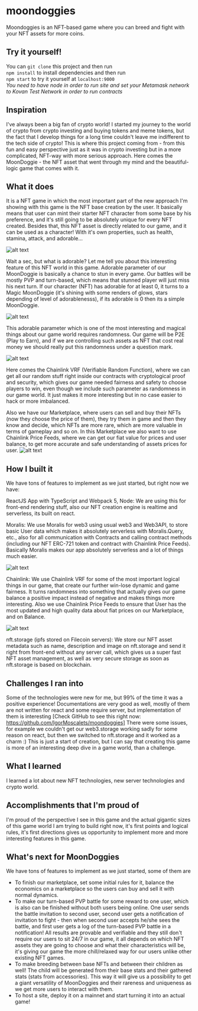 # moondoggies
Moondoggies is an NFT-based game where you can breed and fight with your NFT assets for more coins.

## Try it yourself!

You can <code>git clone</code> this project and then run <br>
<code>npm install</code> to install dependencies and then run <br>
<code>npm start</code> to try it yourself at <code>localhost:9000</code><br>
<i>You need to have node in order to run site and set your Metamask network to Kovan Test Network in order to run contracts</i>

## Inspiration
I've always been a big fan of crypto world! I started my journey to the world of crypto from crypto investing and buying tokens and meme tokens, but the fact that I develop things for a long time couldn't leave me indifferent to the tech side of crypto! This is where this project coming from - from this fun and easy perspective just as it was in crypto investing but in a more complicated, NFT-way with more serious approach. Here comes the MoonDoggie - the NFT asset that went through my mind and the beautiful-logic game that comes with it.
## What it does
It is a NFT game in which the most important part of the new approach I'm showing with this game is the NFT base creation by the user. It basically means that user can mint their starter NFT character from some base by his preference, and it's still going to be absolutely unique for every NFT created. Besides that, this NFT asset is directly related to our game, and it can be used as a character! With it's own properties, such as health, stamina, attack, and adorable...

![alt text](https://github.com/IgorMoscalets/MoonDoggies/blob/main/src/moondoggies-screenshots/moondoggies-3-createdoggies-base.png?raw=true)

Wait a sec, but what is adorable? Let me tell you about this interesting feature of this NFT world in this game. 
Adorable parameter of our MoonDoggie is basically a chance to stun in every game. Our battles will be mostly PVP and turn-based, which means that stunned player will just miss his next turn. If our character (NFT) has adorable for at least 0, it turns to a Magic MoonDoggie (it's shining with some renders of glows, stars depending of level of adorablenesss), if its adorable is 0 then its a simple MoonDoggie.

![alt text](https://github.com/IgorMoscalets/MoonDoggies/blob/main/src/moondoggies-screenshots/moondoggies-4-createdoggies-wow.png?raw=true)

This adorable parameter which is one of the most interesting and magical things about our game world requires randomness. Our game will be P2E (Play to Earn), and if we are controlling such assets as NFT that cost real money we should really put this randomness under a question mark. 

![alt text](https://github.com/IgorMoscalets/MoonDoggies/blob/main/src/moondoggies-screenshots/moondoggies-1-home.png?raw=true)



Here comes the Chainlink VRF (Verifiable Random Function), where we can get all our random stuff right inside our contracts with cryptological proof and security, which gives our game needed fairness and safety to choose players to win, even though we include such parameter as randomness in our game world. It just makes it more interesting but in no case easier to hack or more imbalanced. 

Also we have our Marketplace, where users can sell and buy their NFTs (now they choose the price of them), they try them in game and then they know and decide, which NFTs are more rare, which are more valuable in terms of gameplay and so on. In this Marketplace we also want to use Chainlink Price Feeds, where we can get our fiat value for prices and user balance, to get more accurate and safe understanding of assets prices for user.
![alt text](https://github.com/IgorMoscalets/MoonDoggies/blob/main/src/moondoggies-screenshots/moondoggies-2-marketplace.png?raw=true)


## How I built it

We have tons of features to implement as we just started, but right now we have:

ReactJS App with TypeScript and Webpack 5, Node:
We are using this for front-end rendering stuff, also our NFT creation engine is realtime and serverless, its built on react.

Moralis:
We use Moralis for web3 using usual web3 and Web3API, to store basic User data which makes it absolutely serverless with Moralis.Query, etc., also for all communication with Contracts and calling contract methods (including our NFT ERC-721 token and contract with Chainlink Price Feeds). Basically Moralis makes our app absolutely serverless and a lot of things much easier.

![alt text](https://github.com/IgorMoscalets/MoonDoggies/blob/main/src/moondoggies-screenshots/moondoggies-5-mydoggies.png?raw=true)

Chainlink:
We use Chainlink VRF for some of the most important logical things in our game, that create our further win-lose dynamic and game fairness. It turns randomness into something that actually gives our game balance a positive impact instead of negative and makes things more interesting.
Also we use Chainlink Price Feeds to ensure that User has the most updated and high quality data about fiat prices on our Marketplace, and on Balance.

![alt text](https://github.com/IgorMoscalets/MoonDoggies/blob/main/src/moondoggies-screenshots/moondoggies-6-balance.png?raw=true)

nft.storage (ipfs stored on Filecoin servers):
We store our NFT asset metadata such as name, description and image on nft.storage and send it right from front-end without any server call, which gives us a super fast NFT asset management, as well as very secure storage as soon as nft.storage is based on blockchain.


## Challenges I ran into
Some of the technologies were new for me, but 99% of the time it was a positive experience! Documentations are very good as well, mostly of them are not written for react and some require server, but implementation of them is interesting [Check GitHub to see this right now: https://github.com/IgorMoscalets/moondoggies]
There were some issues, for example we couldn't get our web3.storage working sadly for some reason on react, but then we switched to nft.storage and it worked as a charm :) This is just a start of creation, but I can say that creating this game is more of an interesting deep dive in a game world, than a challenge. 

## What I learned
I learned a lot about new NFT technologies, new server technologies and crypto world.

## Accomplishments that I'm proud of

I'm proud of the perspective I see in this game and the actual gigantic sizes of this game world I am trying to build right now, it's first points and logical rules, it's first directions gives us opportunity to implement more and more interesting features in this game.

## What's next for MoonDoggies
We have tons of features to implement as we just started, some of them are 
- To finish our marketplace, set some initial rules for it, balance the economics on a marketplace so the users can buy and sell it with normal dynamics.
- To make our turn-based PVP battle for some reward to one user, which is also can be finished without both users being online. One user sends the battle invitation to second user, second user gets a notification of invitation to fight - then when second user accepts he/she sees the battle, and first user gets a log of the turn-based PVP battle in a notification! All results are provable and verifiable and they still don't require our users to sit 24/7 in our game, it all depends on which NFT assets they are going to choose and what their characteristics will be, it's giving our game the more chill/relaxed way for our users unlike other existing NFT games.
- To make breeding between base NFTs and between their children as well! The child will be generated from their base stats and their gathered stats (stats from accessories). This way it will give us a possibility to get a giant versatility of MoonDoggies and their rareness and uniqueness as we get more users to interact with them.
- To host a site, deploy it on a mainnet and start turning it into an actual game!
